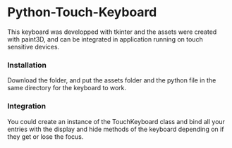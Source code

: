 # Python-Touch-Keyboard

This keyboard was developped with tkinter and the assets were created with paint3D, and can be integrated in application running on  touch sensitive devices.

### Installation

Download the folder, and put the assets folder and the python file in the same directory for the keyboard to work. 

### Integration 

You could create an instance of the TouchKeyboard class and bind all your entries with the display and hide methods of the keyboard depending on if they get or lose the focus.
